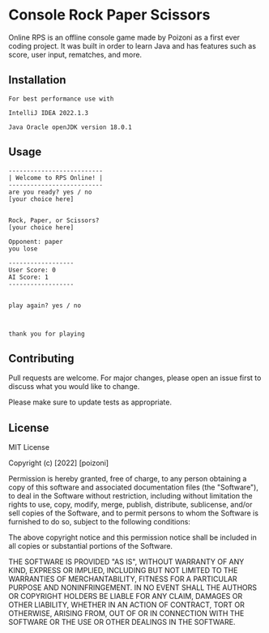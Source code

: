 # Console Rock Paper Scissors

Online RPS is an offline console game made by Poizoni as a first ever coding project. It was built in order to learn Java and has features such as score, user input, rematches, and more.

## Installation



```
For best performance use with

IntelliJ IDEA 2022.1.3

Java Oracle openJDK version 18.0.1
```

## Usage

```
--------------------------
| Welcome to RPS Online! |
--------------------------
are you ready? yes / no
[your choice here]


Rock, Paper, or Scissors?
[your choice here]

Opponent: paper
you lose

------------------
User Score: 0
AI Score: 1
------------------


play again? yes / no



thank you for playing
```

## Contributing
Pull requests are welcome. For major changes, please open an issue first to discuss what you would like to change.

Please make sure to update tests as appropriate.

## License
MIT License

Copyright (c) [2022] [poizoni]

Permission is hereby granted, free of charge, to any person obtaining a copy
of this software and associated documentation files (the "Software"), to deal
in the Software without restriction, including without limitation the rights
to use, copy, modify, merge, publish, distribute, sublicense, and/or sell
copies of the Software, and to permit persons to whom the Software is
furnished to do so, subject to the following conditions:

The above copyright notice and this permission notice shall be included in all
copies or substantial portions of the Software.

THE SOFTWARE IS PROVIDED "AS IS", WITHOUT WARRANTY OF ANY KIND, EXPRESS OR
IMPLIED, INCLUDING BUT NOT LIMITED TO THE WARRANTIES OF MERCHANTABILITY,
FITNESS FOR A PARTICULAR PURPOSE AND NONINFRINGEMENT. IN NO EVENT SHALL THE
AUTHORS OR COPYRIGHT HOLDERS BE LIABLE FOR ANY CLAIM, DAMAGES OR OTHER
LIABILITY, WHETHER IN AN ACTION OF CONTRACT, TORT OR OTHERWISE, ARISING FROM,
OUT OF OR IN CONNECTION WITH THE SOFTWARE OR THE USE OR OTHER DEALINGS IN THE
SOFTWARE.